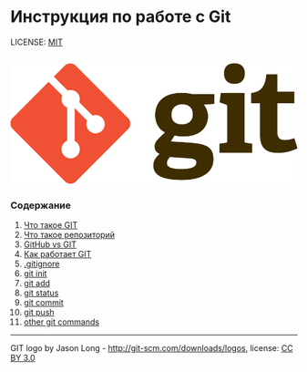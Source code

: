 # Инструкция по работе с Git

LICENSE: [MIT](./license.md)

![Изображение временно не отображается](./assets/Git%20logo.png)
---

### Содержание
1. [Что такое GIT](./what%20is%20git.md)
2. [Что такое репозиторий](./repository.md)
3. [GitHub vs GIT](./github%20vs%20git.md)
4. [Как работает GIT](./how%20git%20works.md)
5. [.gitignore](./gitignore.md)
6. [git init](./git%20init.md)
7. [git add](./add.md)
8. [git status](./git%20status.md)
9. [git commit](./git%20commit.md)
10. [git push](./git%20push.md)
11. [other git commands](./other%20git%20commands.md)


---

GIT logo by Jason Long - http://git-scm.com/downloads/logos, license: [CC BY 3.0](https://creativecommons.org/licenses/by/3.0/)
